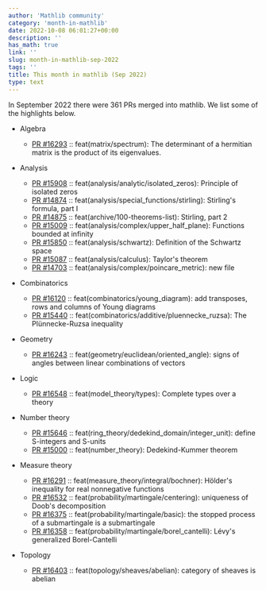 ```yaml
---
author: 'Mathlib community'
category: 'month-in-mathlib'
date: 2022-10-08 06:01:27+00:00
description: ''
has_math: true
link: ''
slug: month-in-mathlib-sep-2022
tags: ''
title: This month in mathlib (Sep 2022)
type: text
---
```


In September 2022 there were 361 PRs merged into mathlib. We list some of the highlights below.

<!-- TEASER_END -->

* Algebra

    - [PR #16293](https://github.com/leanprover-community/mathlib/pull/16293) :: feat(matrix/spectrum): The determinant of a hermitian matrix is the product of its eigenvalues.

* Analysis

    - [PR #15908](https://github.com/leanprover-community/mathlib/pull/15908) :: feat(analysis/analytic/isolated_zeros): Principle of isolated zeros
    - [PR #14874](https://github.com/leanprover-community/mathlib/pull/14874) :: feat(analysis/special_functions/stirling): Stirling's formula, part I
    - [PR #14875](https://github.com/leanprover-community/mathlib/pull/14875) :: feat(archive/100-theorems-list): Stirling, part 2
    - [PR #15009](https://github.com/leanprover-community/mathlib/pull/15009) :: feat(analysis/complex/upper_half_plane): Functions bounded at infinity
    - [PR #15850](https://github.com/leanprover-community/mathlib/pull/15850) :: feat(analysis/schwartz): Definition of the Schwartz space
    - [PR #15087](https://github.com/leanprover-community/mathlib/pull/15087) :: feat(analysis/calculus): Taylor's theorem
    - [PR #14703](https://github.com/leanprover-community/mathlib/pull/14703) :: feat(analysis/complex/poincare_metric): new file

* Combinatorics

    - [PR #16120](https://github.com/leanprover-community/mathlib/pull/16120) :: feat(combinatorics/young_diagram): add transposes, rows and columns of Young diagrams
    - [PR #15440](https://github.com/leanprover-community/mathlib/pull/15440) :: feat(combinatorics/additive/pluennecke_ruzsa): The Plünnecke-Ruzsa inequality


* Geometry

    - [PR #16243](https://github.com/leanprover-community/mathlib/pull/16243) :: feat(geometry/euclidean/oriented_angle): signs of angles between linear combinations of vectors

* Logic

    - [PR #16548](https://github.com/leanprover-community/mathlib/pull/16548) :: feat(model_theory/types): Complete types over a theory

* Number theory

    - [PR #15646](https://github.com/leanprover-community/mathlib/pull/15646) :: feat(ring_theory/dedekind_domain/integer_unit): define S-integers and S-units
    - [PR #15000](https://github.com/leanprover-community/mathlib/pull/15000) :: feat(number_theory): Dedekind-Kummer theorem

* Measure theory

    - [PR #16291](https://github.com/leanprover-community/mathlib/pull/16291) :: feat(measure_theory/integral/bochner): Hölder's inequality for real nonnegative functions
    - [PR #16532](https://github.com/leanprover-community/mathlib/pull/16532) :: feat(probability/martingale/centering): uniqueness of Doob's decomposition
    - [PR #16375](https://github.com/leanprover-community/mathlib/pull/16375) :: feat(probability/martingale/basic): the stopped process of a submartingale is a submartingale
    - [PR #16358](https://github.com/leanprover-community/mathlib/pull/16358) :: feat(probability/martingale/borel_cantelli): Lévy's generalized Borel-Cantelli

* Topology

    - [PR #16403](https://github.com/leanprover-community/mathlib/pull/16403) :: feat(topology/sheaves/abelian): category of sheaves is abelian
